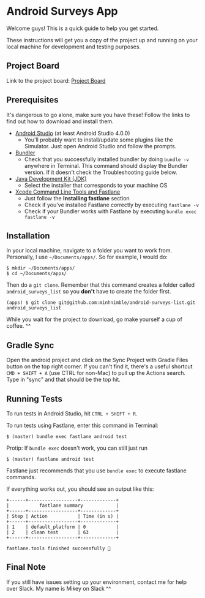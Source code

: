 # Android Surveys App

Welcome guys! This is a quick guide to help you get started.

These instructions will get you a copy of the project up and running on your local machine for development and testing purposes.

## Project Board
Link to the project board: [Project Board](https://github.com/minhnimble/android-surveys-list/projects/1)

## Prerequisites

It's dangerous to go alone, make sure you have these! Follow the links to find out how to download and install them.

* [Android Studio](https://developer.android.com/studio) (at least Android Studio 4.0.0)
    * You'll probably want to install/update some plugins like the Simulator. Just open Android Studio and follow the prompts.
* [Bundler](https://help.dreamhost.com/hc/en-us/articles/115001070131-Using-Bundler-to-install-Ruby-gems)
    * Check that you successfully installed bundler by doing `bundle -v` anywhere in Terminal. This command should display the Bundler version. If it doesn't check the Troubleshooting guide below.
* [Java Development Kit (JDK)](https://www.oracle.com/java/technologies/javase-jdk15-downloads.html)
    * Select the installer that corresponds to your machine OS
* [Xcode Command Line Tools and Fastlane](https://docs.fastlane.tools/getting-started/android/setup/)
    * Just follow the **Installing fastlane** section
    * Check if you've installed Fastlane correctly by executing `fastlane -v`
    * Check if your Bundler works with Fastlane by executing `bundle exec fastlane -v`

## Installation

In your local machine, navigate to a folder you want to work from. Personally, I use `~/Documents/apps/`. So for example, I would do:

```
$ mkdir ~/Documents/apps/
$ cd ~/Documents/apps/
```

Then do a `git clone`. Remember that this command creates a folder called `android_surveys_list` so you **don't** have to create the folder first.

```
(apps) $ git clone git@github.com:minhnimble/android-surveys-list.git android_surveys_list
```

While you wait for the project to download, go make yourself a cup of coffee. ^^

## Gradle Sync

Open the android project and click on the Sync Project with Gradle Files button on the top right corner. If you can't find it, there's a useful shortcut `CMD + SHIFT + A` (use CTRL for non-Mac) to pull up the Actions search. Type in "sync" and that should be the top hit.

## Running Tests

To run tests in Android Studio, hit `CTRL + SHIFT + R`.

To run tests using Fastlane, enter this command in Terminal:

```
$ (master) bundle exec fastlane android test
```

Protip: If `bundle exec` doesn't work, you can still just run
```
$ (master) fastlane android test
```

Fastlane just recommends that you use `bundle exec` to execute fastlane commands.

If everything works out, you should see an output like this:
```
+------+------------------+-------------+
|           fastlane summary            |
+------+------------------+-------------+
| Step | Action           | Time (in s) |
+------+------------------+-------------+
| 1    | default_platform | 0           |
| 2    | clean test       | 63          |
+------+------------------+-------------+

fastlane.tools finished successfully 🎉
```

## Final Note
If you still have issues setting up your environment, contact me for help over Slack. My name is Mikey on Slack ^^
